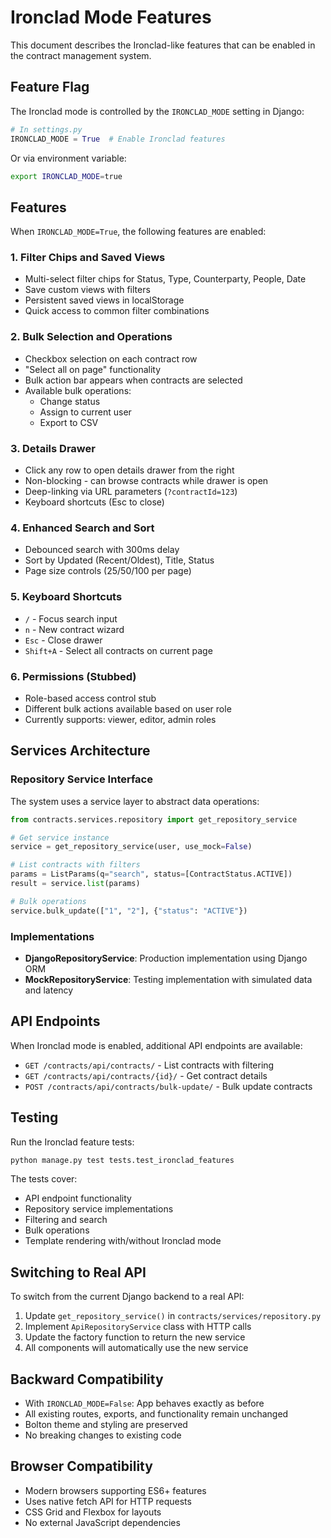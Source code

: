 
# Ironclad Mode Features

This document describes the Ironclad-like features that can be enabled in the contract management system.

## Feature Flag

The Ironclad mode is controlled by the `IRONCLAD_MODE` setting in Django:

```python
# In settings.py
IRONCLAD_MODE = True  # Enable Ironclad features
```

Or via environment variable:
```bash
export IRONCLAD_MODE=true
```

## Features

When `IRONCLAD_MODE=True`, the following features are enabled:

### 1. Filter Chips and Saved Views
- Multi-select filter chips for Status, Type, Counterparty, People, Date
- Save custom views with filters
- Persistent saved views in localStorage
- Quick access to common filter combinations

### 2. Bulk Selection and Operations
- Checkbox selection on each contract row
- "Select all on page" functionality  
- Bulk action bar appears when contracts are selected
- Available bulk operations:
  - Change status
  - Assign to current user
  - Export to CSV

### 3. Details Drawer
- Click any row to open details drawer from the right
- Non-blocking - can browse contracts while drawer is open
- Deep-linking via URL parameters (`?contractId=123`)
- Keyboard shortcuts (Esc to close)

### 4. Enhanced Search and Sort
- Debounced search with 300ms delay
- Sort by Updated (Recent/Oldest), Title, Status
- Page size controls (25/50/100 per page)

### 5. Keyboard Shortcuts
- `/` - Focus search input
- `n` - New contract wizard
- `Esc` - Close drawer
- `Shift+A` - Select all contracts on current page

### 6. Permissions (Stubbed)
- Role-based access control stub
- Different bulk actions available based on user role
- Currently supports: viewer, editor, admin roles

## Services Architecture

### Repository Service Interface
The system uses a service layer to abstract data operations:

```python
from contracts.services.repository import get_repository_service

# Get service instance
service = get_repository_service(user, use_mock=False)

# List contracts with filters
params = ListParams(q="search", status=[ContractStatus.ACTIVE])
result = service.list(params)

# Bulk operations
service.bulk_update(["1", "2"], {"status": "ACTIVE"})
```

### Implementations
- **DjangoRepositoryService**: Production implementation using Django ORM
- **MockRepositoryService**: Testing implementation with simulated data and latency

## API Endpoints

When Ironclad mode is enabled, additional API endpoints are available:

- `GET /contracts/api/contracts/` - List contracts with filtering
- `GET /contracts/api/contracts/{id}/` - Get contract details  
- `POST /contracts/api/contracts/bulk-update/` - Bulk update contracts

## Testing

Run the Ironclad feature tests:

```bash
python manage.py test tests.test_ironclad_features
```

The tests cover:
- API endpoint functionality
- Repository service implementations
- Filtering and search
- Bulk operations
- Template rendering with/without Ironclad mode

## Switching to Real API

To switch from the current Django backend to a real API:

1. Update `get_repository_service()` in `contracts/services/repository.py`
2. Implement `ApiRepositoryService` class with HTTP calls
3. Update the factory function to return the new service
4. All components will automatically use the new service

## Backward Compatibility

- With `IRONCLAD_MODE=False`: App behaves exactly as before
- All existing routes, exports, and functionality remain unchanged
- Bolton theme and styling are preserved
- No breaking changes to existing code

## Browser Compatibility

- Modern browsers supporting ES6+ features
- Uses native fetch API for HTTP requests
- CSS Grid and Flexbox for layouts
- No external JavaScript dependencies
